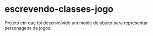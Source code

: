 # escrevendo-classes-jogo
Projeto em que foi desenvolvido um molde de objeto para representar personagens de jogos.
